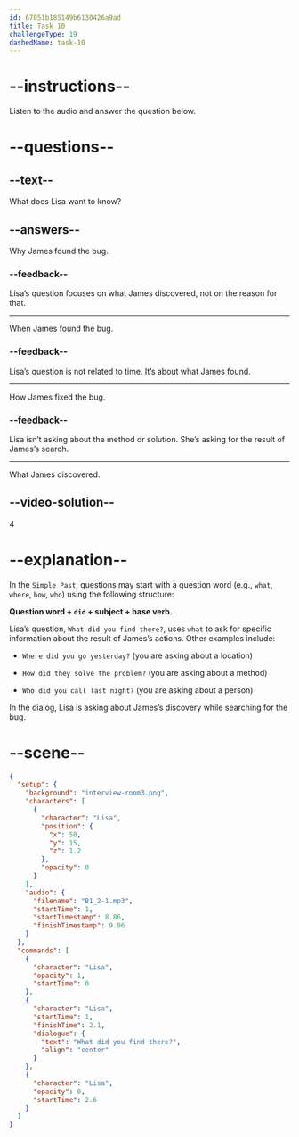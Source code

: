 ```yaml
---
id: 67051b185149b6130426a9ad
title: Task 10
challengeType: 19
dashedName: task-10
---
```


<!-- (Audio) Lisa: What did you find there? -->

# --instructions--

Listen to the audio and answer the question below.

# --questions--

## --text--

What does Lisa want to know?

## --answers--

Why James found the bug.

### --feedback--

Lisa’s question focuses on what James discovered, not on the reason for that.

---

When James found the bug.

### --feedback--

Lisa’s question is not related to time. It’s about what James found.

---

How James fixed the bug.

### --feedback--

Lisa isn’t asking about the method or solution. She’s asking for the result of James’s search.

---

What James discovered.

## --video-solution--

4

# --explanation--

In the `Simple Past`, questions may start with a question word (e.g., `what`, `where`, `how`, `who`) using the following structure:

**Question word + `did` + subject + base verb.**

Lisa’s question, `What did you find there?`, uses `what` to ask for specific information about the result of James’s actions. Other examples include:

- `Where did you go yesterday?` (you are asking about a location)

- `How did they solve the problem?` (you are asking about a method)

- `Who did you call last night?` (you are asking about a person)

In the dialog, Lisa is asking about James’s discovery while searching for the bug.

# --scene--

```json
{
  "setup": {
    "background": "interview-room3.png",
    "characters": [
      {
        "character": "Lisa",
        "position": {
          "x": 50,
          "y": 15,
          "z": 1.2
        },
        "opacity": 0
      }
    ],
    "audio": {
      "filename": "B1_2-1.mp3",
      "startTime": 1,
      "startTimestamp": 8.86,
      "finishTimestamp": 9.96
    }
  },
  "commands": [
    {
      "character": "Lisa",
      "opacity": 1,
      "startTime": 0
    },
    {
      "character": "Lisa",
      "startTime": 1,
      "finishTime": 2.1,
      "dialogue": {
        "text": "What did you find there?",
        "align": "center"
      }
    },
    {
      "character": "Lisa",
      "opacity": 0,
      "startTime": 2.6
    }
  ]
}
```
